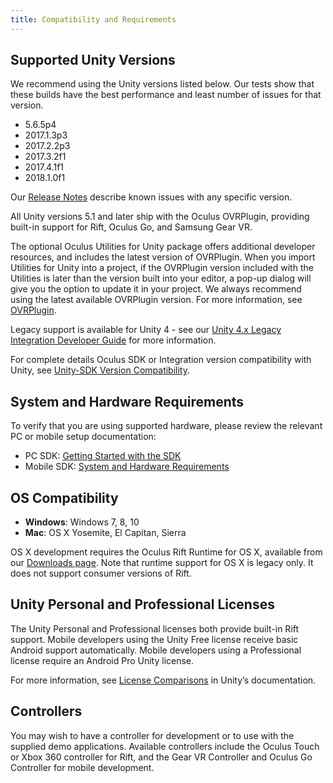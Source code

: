 ```yaml
---
title: Compatibility and Requirements
---
```




## Supported Unity Versions

We recommend using the Unity versions listed below. Our tests show that these builds have the best performance and least number of issues for that version.

* 5.6.5p4
* 2017.1.3p3
* 2017.2.2p3
* 2017.3.2f1
* 2017.4.1f1
* 2018.1.0f1


Our [Release Notes](/documentation/unity/latest/concepts/release-archive/) describe known issues with any specific version.

All Unity versions 5.1 and later ship with the Oculus OVRPlugin, providing built-in support for Rift, Oculus Go, and Samsung Gear VR.

The optional Oculus Utilities for Unity package offers additional developer resources, and includes the latest version of OVRPlugin. When you import Utilities for Unity into a project, if the OVRPlugin version included with the Utilities is later than the version built into your editor, a pop-up dialog will give you the option to update it in your project. We always recommend using the latest available OVRPlugin version. For more information, see [OVRPlugin](/documentation/unity/latest/concepts/unity-utilities-overview/#unity-utilities-ovrplugin).

Legacy support is available for Unity 4 - see our [Unity 4.x Legacy Integration Developer Guide](/documentation/unity/latest/concepts/book-integration-unity/) for more information.

For complete details Oculus SDK or Integration version compatibility with Unity, see [Unity-SDK Version Compatibility](/documentation/unity/latest/concepts/unity-sdk-version-compatibility/).

## System and Hardware Requirements

To verify that you are using supported hardware, please review the relevant PC or mobile setup documentation:

* PC SDK: [Getting Started with the SDK](https://developer.oculus.com/documentation/pcsdk/latest/concepts/gsg-intro/)
* Mobile SDK: [System and Hardware Requirements](https://developer.oculus.com/documentation/mobilesdk/latest/concepts/mobile-reqs/)


## OS Compatibility

* **Windows**: Windows 7, 8, 10
* **Mac**: OS X Yosemite, El Capitan, Sierra


OS X development requires the Oculus Rift Runtime for OS X, available from our [Downloads page](/downloads/). Note that runtime support for OS X is legacy only. It does not support consumer versions of Rift.

## Unity Personal and Professional Licenses

The Unity Personal and Professional licenses both provide built-in Rift support. Mobile developers using the Unity Free license receive basic Android support automatically. Mobile developers using a Professional license require an Android Pro Unity license.

For more information, see [License Comparisons](http://unity3d.com/unity/licenses) in Unity’s documentation.

## Controllers

You may wish to have a controller for development or to use with the supplied demo applications. Available controllers include the Oculus Touch or Xbox 360 controller for Rift, and the Gear VR Controller and Oculus Go Controller for mobile development.
